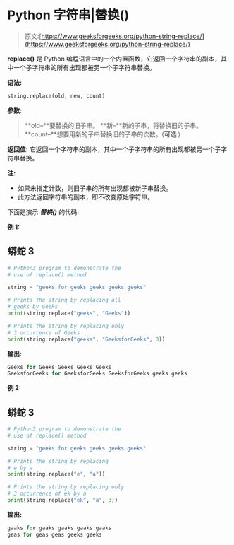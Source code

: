 # Python 字符串|替换()

> 原文:[https://www.geeksforgeeks.org/python-string-replace/](https://www.geeksforgeeks.org/python-string-replace/)

**replace()** 是 Python 编程语言中的一个内置函数，它返回一个字符串的副本，其中一个子字符串的所有出现都被另一个子字符串替换。

**语法:**

```py
string.replace(old, new, count)
```

**参数:**

> **old–**要替换的旧子串。
> **新–**新的子串，将替换旧的子串。
> **count–**想要用新的子串替换旧的子串的次数。(**可选** )

**返回值:**
它返回一个字符串的副本，其中一个子字符串的所有出现都被另一个子字符串替换。

**注:**

*   如果未指定计数，则旧子串的所有出现都被新子串替换。
*   此方法返回字符串的副本，即不改变原始字符串。

下面是演示 ***替换()*** 的代码:

**例 1:**

## 蟒蛇 3

```py
# Python3 program to demonstrate the
# use of replace() method 

string = "geeks for geeks geeks geeks geeks"

# Prints the string by replacing all
# geeks by Geeks
print(string.replace("geeks", "Geeks"))

# Prints the string by replacing only
# 3 occurrence of Geeks 
print(string.replace("geeks", "GeeksforGeeks", 3))
```

**输出:**

```py
Geeks for Geeks Geeks Geeks Geeks
GeeksforGeeks for GeeksforGeeks GeeksforGeeks geeks geeks
```

**例 2:**

## 蟒蛇 3

```py
# Python3 program to demonstrate the
# use of replace() method

string = "geeks for geeks geeks geeks geeks"

# Prints the string by replacing
# e by a
print(string.replace("e", "a"))

# Prints the string by replacing only
# 3 occurrence of ek by a
print(string.replace("ek", "a", 3))
```

**输出:**

```py
gaaks for gaaks gaaks gaaks gaaks
geas for geas geas geeks geeks
```